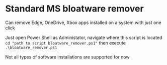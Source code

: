# Standard MS bloatware remover

Can remove Edge, OneDrive, Xbox apps installed on a system with just one click

Just open Power Shell as Administator, navigate where this script is located `cd "path to script bloatware_remover.ps1"` then execute `.\bloatware_remover.ps1`

Not all types of software installations are supported for now